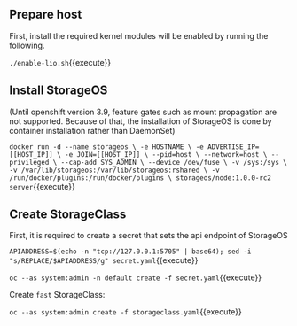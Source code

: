 ## Prepare host

First, install the required kernel modules will be enabled by running the following.

``./enable-lio.sh``{{execute}}

## Install StorageOS

(Until openshift version 3.9, feature gates such as mount propagation are not supported. Because of that, the installation of StorageOS is done by container installation rather than DaemonSet)

``
docker run -d --name storageos \
           -e HOSTNAME \
           -e ADVERTISE_IP=[[HOST_IP]] \
           -e JOIN=[[HOST_IP]] \
           --pid=host \
           --network=host \
           --privileged \
           --cap-add SYS_ADMIN \
           --device /dev/fuse \
           -v /sys:/sys \
           -v /var/lib/storageos:/var/lib/storageos:rshared \
           -v /run/docker/plugins:/run/docker/plugins \
           storageos/node:1.0.0-rc2 server
``{{execute}}


## Create StorageClass

First, it is required to create a secret that sets the api endpoint of StorageOS

`APIADDRESS=$(echo -n "tcp://127.0.0.1:5705" | base64); sed -i "s/REPLACE/$APIADDRESS/g" secret.yaml`{{execute}}

`oc --as system:admin -n default create -f secret.yaml`{{execute}}

Create `fast` StorageClass:

`oc --as system:admin create -f storageclass.yaml`{{execute}}


